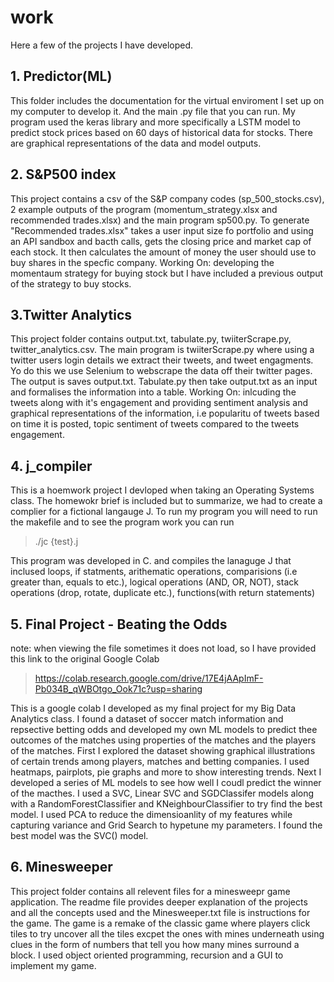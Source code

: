 # work
Here a few of the projects I have developed. 
## 1. Predictor(ML)
  This folder includes the documentation for the virtual enviroment I set up on my computer to develop it. And the main .py file that you can 
 run. My program used the keras library and more specifically a LSTM model to predict stock prices based on 60 days of historical data for stocks. 
 There are graphical representations of the 
 data and model outputs.

## 2.  S&P500 index
This project contains a csv of the S&P company codes (sp_500_stocks.csv), 2 example outputs of the program (momentum_strategy.xlsx and 
recommended trades.xlsx) and the main program sp500.py. To generate "Recommended trades.xlsx" takes a user input size fo portfolio and using 
an API sandbox and bacth calls, gets the closing price and market cap of each stock. It then calculates the amount of money the user should use 
to buy shares in the specfic company. 
Working On: developing the momentaum strategy for buying stock but I have included a previous output of the strategy to buy stocks. 

## 3.Twitter Analytics 
This project folder contains output.txt, tabulate.py, twiiterScrape.py, twitter_analytics.csv. The main program is twiiterScrape.py where using
a twitter users login details we extract their tweets, and tweet engagments. Yo do this we use Selenium to webscrape the data off their twitter
pages. The output is saves output.txt. Tabulate.py then take output.txt as an input and formalises the information into a table. 
Working On: inlcuding the tweets along with it's engagement and providing sentiment analysis and graphical representations of the information, i.e 
popularitu of tweets based on time it is posted, topic sentiment of tweets compared to the tweets engagement.

## 4. j_compiler
This is a hoemwork project I devloped when taking an Operating Systems class. The homewokr brief is included but to summarize, we had to create a complier for a fictional langauge J. To run my program you will need to run the makefile and to see the program work you can run 
> ./jc {test}.j

This program was developed in C. and compiles the lanaguge J that inclused loops, if statments, arithematic operations, comparisions (i.e greater than, equals to etc.), logical operations (AND, OR, NOT), stack operations (drop, rotate, duplicate etc.), functions(with return statements)  
 
 ## 5. Final Project - Beating the Odds
 note: when viewing the file sometimes it does not load, so I have provided this link to the original Google Colab
> https://colab.research.google.com/drive/17E4jAApImF-Pb034B_qWBOtgo_Ook71c?usp=sharing

This is a google colab I developed as my final project for my Big Data Analytics class. I found a dataset of soccer match information and repsective betting odds and developed my own ML models to predict thee outcomes of the matches using properties of the matches and the players of the matches. First I explored the dataset showing graphical illustrations of certain trends among players, matches and betting companies. I used heatmaps, pairplots, pie graphs and more to show interesting trends. Next I developed a series of ML models to see how well I coudl predict the winner of the macthes. I used a SVC, Linear SVC and SGDClassifer models along with a RandomForestClassifier and KNeighbourClassifier to try find the best model. I used PCA to reduce the dimensioanlity of my features while capturing variance and Grid Search to hypetune my parameters. I found the best model was the SVC() model. 

## 6. Minesweeper
This project folder contains all relevent files for a minesweepr game application. The readme file provides deeper explanation of the projects and all the concepts used and the Minesweeper.txt file is instructions for the game. The game is a remake of the classic game where players click tiles to try uncover all the tiles excpet the ones with mines underneath using clues in the form of numbers that tell you how many mines surround a block. I used object oriented programming, recursion and a GUI to implement my game.


